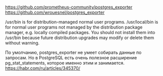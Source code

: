 https://github.com/prometheus-community/postgres_exporter
https://github.com/wrouesnel/postgres_exporter

/usr/bin is for distribution-managed normal user programs.
/usr/local/bin is for normal user programs not managed by the distribution package manager, e.g. locally compiled packages. You should not install them into /usr/bin because future distribution upgrades may modify or delete them without warning.

По умолчанию, postgres_exporter не умеет собирать данные по запросам. Но в PostgreSQL есть очень полезное расширение pg_stat_statements, которое именно этим и занимается.
https://habr.com/ru/articles/345370/  

